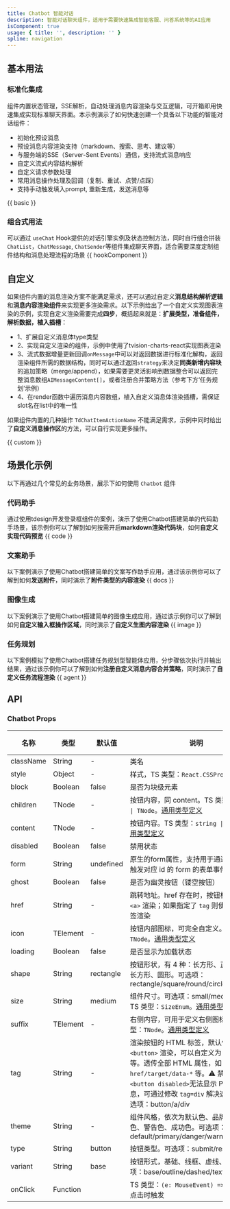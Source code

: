 ```yaml
---
title: Chatbot 智能对话
description: 智能对话聊天组件，适用于需要快速集成智能客服、问答系统等的AI应用
isComponent: true
usage: { title: '', description: '' }
spline: navigation
---
```


## 基本用法
### 标准化集成
组件内置状态管理，SSE解析，自动处理消息内容渲染与交互逻辑，可开箱即用快速集成实现标准聊天界面。本示例演示了如何快速创建一个具备以下功能的智能对话组件：
  - 初始化预设消息
  - 预设消息内容渲染支持（markdown、搜索、思考、建议等）
  - 与服务端的SSE（Server-Sent Events）通信，支持流式消息响应
  - 自定义流式内容结构解析
  - 自定义请求参数处理
  - 常用消息操作处理及回调（复制、重试、点赞/点踩）
  - 支持手动触发填入prompt, 重新生成，发送消息等

{{ basic }}

### 组合式用法
可以通过 `useChat` Hook提供的对话引擎实例及状态控制方法，同时自行组合拼装`ChatList`，`ChatMessage`, `ChatSender`等组件集成聊天界面，适合需要深度定制组件结构和消息处理流程的场景
{{ hookComponent }}

## 自定义
如果组件内置的消息渲染方案不能满足需求，还可以通过自定义**消息结构解析逻辑**和**消息内容渲染组件**来实现更多渲染需求。以下示例给出了一个自定义实现图表渲染的示例，实现自定义渲染需要完成**四步**，概括起来就是：**扩展类型，准备组件，解析数据，植入插槽**：
- 1、扩展自定义消息体type类型
- 2、实现自定义渲染的组件，示例中使用了tvision-charts-react实现图表渲染
- 3、流式数据增量更新回调`onMessage`中可以对返回数据进行标准化解构，返回渲染组件所需的数据结构，同时可以通过返回`strategy`来决定**同类新增内容块**的追加策略（merge/append），如果需要更灵活影响到数据整合可以返回完整消息数组`AIMessageContent[]`，或者注册合并策略方法（参考下方‘任务规划’示例）
- 4、在render函数中遍历消息内容数组，植入自定义消息体渲染插槽，需保证slot名在list中的唯一性

如果组件内置的几种操作 `TdChatItemActionName` 不能满足需求，示例中同时给出了**自定义消息操作区**的方法，可以自行实现更多操作。

{{ custom }}


## 场景化示例
以下再通过几个常见的业务场景，展示下如何使用 `Chatbot` 组件

### 代码助手
通过使用tdesign开发登录框组件的案例，演示了使用Chatbot搭建简单的代码助手场景，该示例你可以了解到如何按需开启**markdown渲染代码块**，如何**自定义实现代码预览**
{{ code }}

### 文案助手
以下案例演示了使用Chatbot搭建简单的文案写作助手应用，通过该示例你可以了解到如何**发送附件**，同时演示了**附件类型的内容渲染**
{{ docs }}

### 图像生成
以下案例演示了使用Chatbot搭建简单的图像生成应用，通过该示例你可以了解到如何**自定义输入框操作区域**，同时演示了**自定义生图内容渲染**
{{ image }}

### 任务规划
以下案例模拟了使用Chatbot搭建任务规划型智能体应用，分步骤依次执行并输出结果，通过该示例你可以了解到如何**注册自定义消息内容合并策略**，同时演示了**自定义任务流程渲染**
{{ agent }}


## API
### Chatbot Props

名称 | 类型 | 默认值 | 说明 | 必传
-- | -- | -- | -- | --
className | String | - | 类名 | N
style | Object | - | 样式，TS 类型：`React.CSSProperties` | N
block | Boolean | false | 是否为块级元素 | N
children | TNode | - | 按钮内容，同 content。TS 类型：`string \| TNode`。[通用类型定义](https://github.com/Tencent/tdesign-react/blob/develop/packages/components/common.ts) | N
content | TNode | - | 按钮内容。TS 类型：`string \| TNode`。[通用类型定义](https://github.com/Tencent/tdesign-react/blob/develop/packages/components/common.ts) | N
disabled | Boolean | false | 禁用状态 | N
form | String | undefined | 原生的form属性，支持用于通过 form 属性触发对应 id 的 form 的表单事件 | N
ghost | Boolean | false | 是否为幽灵按钮（镂空按钮） | N
href | String | - | 跳转地址。href 存在时，按钮标签默认使用 `<a>` 渲染；如果指定了 `tag` 则使用指定的标签渲染 | N
icon | TElement | - | 按钮内部图标，可完全自定义。TS 类型：`TNode`。[通用类型定义](https://github.com/Tencent/tdesign-react/blob/develop/packages/components/common.ts) | N
loading | Boolean | false | 是否显示为加载状态 | N
shape | String | rectangle | 按钮形状，有 4 种：长方形、正方形、圆角长方形、圆形。可选项：rectangle/square/round/circle | N
size | String | medium | 组件尺寸。可选项：small/medium/large。TS 类型：`SizeEnum`。[通用类型定义](https://github.com/Tencent/tdesign-react/blob/develop/packages/components/common.ts) | N
suffix | TElement | - | 右侧内容，可用于定义右侧图标。TS 类型：`TNode`。[通用类型定义](https://github.com/Tencent/tdesign-react/blob/develop/packages/components/common.ts) | N
tag | String | - | 渲染按钮的 HTML 标签，默认使用标签 `<button>` 渲染，可以自定义为 `<a>` `<div>` 等。透传全部 HTML 属性，如：`href/target/data-*` 等。⚠️ 禁用按钮 `<button disabled>`无法显示 Popup 浮层信息，可通过修改 `tag=div` 解决这个问题。可选项：button/a/div | N
theme | String | - | 组件风格，依次为默认色、品牌色、危险色、警告色、成功色。可选项：default/primary/danger/warning/success | N
type | String | button | 按钮类型。可选项：submit/reset/button | N
variant | String | base | 按钮形式，基础、线框、虚线、文字。可选项：base/outline/dashed/text | N
onClick | Function |  | TS 类型：`(e: MouseEvent) => void`<br/>点击时触发 | N

